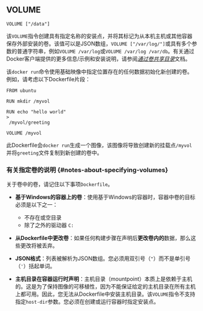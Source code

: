 ## VOLUME

```
VOLUME ["/data"]
```

该`VOLUME`指令创建具有指定名称的安装点，并将其标记为从本机主机或其他容器保存外部安装的卷。该值可以是JSON数组，`VOLUME ["/var/log/"]`或具有多个参数的普通字符串，例如`VOLUME /var/log`或`VOLUME /var/log /var/db`。有关通过Docker客户端提供的更多信息/示例和安装说明，请参阅[_通过卷共享目录_](https://docs.docker.com/engine/tutorials/dockervolumes/#/mount-a-host-directory-as-a-data-volume)文档。

该`docker run`命令使用基础映像中指定位置存在的任何数据初始化新创建的卷。例如，请考虑以下Dockerfile片段：

```
FROM ubuntu

RUN mkdir /myvol

RUN echo "hello world" 
>
 /myvol/greeting

VOLUME /myvol
```

此Dockerfile会`docker run`生成一个图像，该图像将导致创建新的挂载点`/myvol`并将`greeting`文件复制到新创建的卷中。

### 有关指定卷的说明 {#notes-about-specifying-volumes}

关于卷中的卷，请记住以下事项`Dockerfile`。

* **基于Windows的容器上的卷**：使用基于Windows的容器时，容器中卷的目标必须是以下之一：

  * 不存在或空目录
  * 除了之外的驱动器
    `C:`

* **从Dockerfile中更改卷**：如果任何构建步骤在声明后**更改卷内的**数据，那么这些更改将被丢弃。

* **JSON格式**：列表被解析为JSON数组。您必须用双引号（`"`）而不是单引号（`'`）括起单词。

* **主机目录在容器运行时声明**：主机目录（mountpoint）本质上是依赖于主机的。这是为了保持图像的可移植性，因为不能保证给定的主机目录在所有主机上都可用。因此，您无法从Dockerfile中安装主机目录。该`VOLUME`指令不支持指定`host-dir`参数。您必须在创建或运行容器时指定安装点。

  




